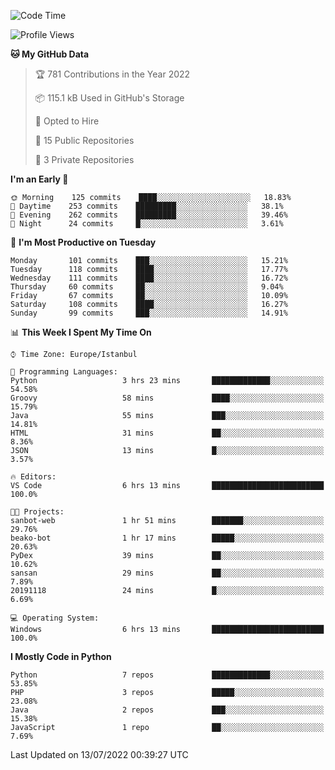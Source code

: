 <!--START_SECTION:waka-->
![Code Time](http://img.shields.io/badge/Code%20Time-0%20secs-blue)

![Profile Views](http://img.shields.io/badge/Profile%20Views-3-blue)

**🐱 My GitHub Data** 

> 🏆 781 Contributions in the Year 2022
 > 
> 📦 115.1 kB Used in GitHub's Storage 
 > 
> 💼 Opted to Hire
 > 
> 📜 15 Public Repositories 
 > 
> 🔑 3 Private Repositories  
 > 
**I'm an Early 🐤** 

```text
🌞 Morning    125 commits    ████░░░░░░░░░░░░░░░░░░░░░   18.83% 
🌆 Daytime    253 commits    █████████░░░░░░░░░░░░░░░░   38.1% 
🌃 Evening    262 commits    █████████░░░░░░░░░░░░░░░░   39.46% 
🌙 Night      24 commits     █░░░░░░░░░░░░░░░░░░░░░░░░   3.61%

```
📅 **I'm Most Productive on Tuesday** 

```text
Monday       101 commits    ███░░░░░░░░░░░░░░░░░░░░░░   15.21% 
Tuesday      118 commits    ████░░░░░░░░░░░░░░░░░░░░░   17.77% 
Wednesday    111 commits    ████░░░░░░░░░░░░░░░░░░░░░   16.72% 
Thursday     60 commits     ██░░░░░░░░░░░░░░░░░░░░░░░   9.04% 
Friday       67 commits     ██░░░░░░░░░░░░░░░░░░░░░░░   10.09% 
Saturday     108 commits    ████░░░░░░░░░░░░░░░░░░░░░   16.27% 
Sunday       99 commits     ███░░░░░░░░░░░░░░░░░░░░░░   14.91%

```


📊 **This Week I Spent My Time On** 

```text
⌚︎ Time Zone: Europe/Istanbul

💬 Programming Languages: 
Python                   3 hrs 23 mins       █████████████░░░░░░░░░░░░   54.58% 
Groovy                   58 mins             ████░░░░░░░░░░░░░░░░░░░░░   15.79% 
Java                     55 mins             ███░░░░░░░░░░░░░░░░░░░░░░   14.81% 
HTML                     31 mins             ██░░░░░░░░░░░░░░░░░░░░░░░   8.36% 
JSON                     13 mins             █░░░░░░░░░░░░░░░░░░░░░░░░   3.57%

🔥 Editors: 
VS Code                  6 hrs 13 mins       █████████████████████████   100.0%

🐱‍💻 Projects: 
sanbot-web               1 hr 51 mins        ███████░░░░░░░░░░░░░░░░░░   29.76% 
beako-bot                1 hr 17 mins        █████░░░░░░░░░░░░░░░░░░░░   20.63% 
PyDex                    39 mins             ██░░░░░░░░░░░░░░░░░░░░░░░   10.62% 
sansan                   29 mins             ██░░░░░░░░░░░░░░░░░░░░░░░   7.89% 
20191118                 24 mins             █░░░░░░░░░░░░░░░░░░░░░░░░   6.69%

💻 Operating System: 
Windows                  6 hrs 13 mins       █████████████████████████   100.0%

```

**I Mostly Code in Python** 

```text
Python                   7 repos             █████████████░░░░░░░░░░░░   53.85% 
PHP                      3 repos             █████░░░░░░░░░░░░░░░░░░░░   23.08% 
Java                     2 repos             ███░░░░░░░░░░░░░░░░░░░░░░   15.38% 
JavaScript               1 repo              ██░░░░░░░░░░░░░░░░░░░░░░░   7.69%

```



 Last Updated on 13/07/2022 00:39:27 UTC
<!--END_SECTION:waka-->

<!--
**3nws/3nws** is a ✨ _special_ ✨ repository because its `README.md` (this file) appears on your GitHub profile.

Here are some ideas to get you started:

- 🔭 I’m currently working on ...
- 🌱 I’m currently learning ...
- 👯 I’m looking to collaborate on ...
- 🤔 I’m looking for help with ...
- 💬 Ask me about ...
- 📫 How to reach me: ...
- 😄 Pronouns: ...
- ⚡ Fun fact: ...
-->
